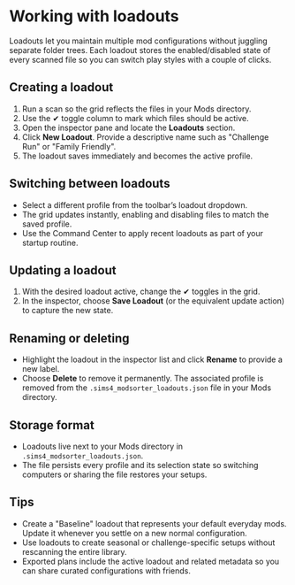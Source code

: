 # Working with loadouts

Loadouts let you maintain multiple mod configurations without juggling separate folder trees. Each loadout stores the enabled/disabled state of every scanned file so you can switch play styles with a couple of clicks.

## Creating a loadout

1. Run a scan so the grid reflects the files in your Mods directory.
2. Use the ✔ toggle column to mark which files should be active.
3. Open the inspector pane and locate the **Loadouts** section.
4. Click **New Loadout**. Provide a descriptive name such as "Challenge Run" or "Family Friendly".
5. The loadout saves immediately and becomes the active profile.

## Switching between loadouts

* Select a different profile from the toolbar’s loadout dropdown.
* The grid updates instantly, enabling and disabling files to match the saved profile.
* Use the Command Center to apply recent loadouts as part of your startup routine.

## Updating a loadout

1. With the desired loadout active, change the ✔ toggles in the grid.
2. In the inspector, choose **Save Loadout** (or the equivalent update action) to capture the new state.

## Renaming or deleting

* Highlight the loadout in the inspector list and click **Rename** to provide a new label.
* Choose **Delete** to remove it permanently. The associated profile is removed from the `.sims4_modsorter_loadouts.json` file in your Mods directory.

## Storage format

* Loadouts live next to your Mods directory in `.sims4_modsorter_loadouts.json`.
* The file persists every profile and its selection state so switching computers or sharing the file restores your setups.

## Tips

* Create a "Baseline" loadout that represents your default everyday mods. Update it whenever you settle on a new normal configuration.
* Use loadouts to create seasonal or challenge-specific setups without rescanning the entire library.
* Exported plans include the active loadout and related metadata so you can share curated configurations with friends.

